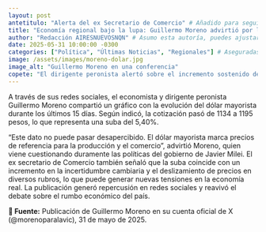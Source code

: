 ```yaml
---
layout: post
antetitulo: "Alerta del ex Secretario de Comercio" # Añadido para seguir la estructura de Rioseco. Puedes modificarlo.
title: "Economía regional bajo la lupa: Guillermo Moreno advirtió por la suba del dólar mayorista"
author: "Redacción AIRESNUEVOSNQN" # Asumo esta autoría, puedes ajustarla si es diferente.
date: 2025-05-31 10:00:00 -0300
categories: ["Política", "Últimas Noticias", "Regionales"] # Aseguradas estas categorías para que aparezca donde lo necesitas
image: /assets/images/moreno-dolar.jpg
image_alt: "Guillermo Moreno en una conferencia"
copete: "El dirigente peronista alertó sobre el incremento sostenido del dólar mayorista en las últimas dos semanas, que pasó de 1134 a 1195 pesos. 'Es un dato que marca el rumbo de la economía', señaló."
---
```


A través de sus redes sociales, el economista y dirigente peronista Guillermo Moreno compartió un gráfico con la evolución del dólar mayorista durante los últimos 15 días. Según indicó, la cotización pasó de 1134 a 1195 pesos, lo que representa una suba del 5,40%.

“Este dato no puede pasar desapercibido. El dólar mayorista marca precios de referencia para la producción y el comercio”, advirtió Moreno, quien viene cuestionando duramente las políticas del gobierno de Javier Milei.
El ex secretario de Comercio también señaló que la suba coincide con un incremento en la incertidumbre cambiaria y el deslizamiento de precios en diversos rubros, lo que puede generar nuevas tensiones en la economía real.
La publicación generó repercusión en redes sociales y reavivó el debate sobre el rumbo económico del país.

**📌 Fuente:** Publicación de Guillermo Moreno en su cuenta oficial de X (@morenoparalavic), 31 de mayo de 2025.